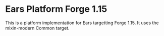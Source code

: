 # Ears Platform Forge 1.15

This is a platform implementation for Ears targetting Forge 1.15. It uses the mixin-modern Common
target.
